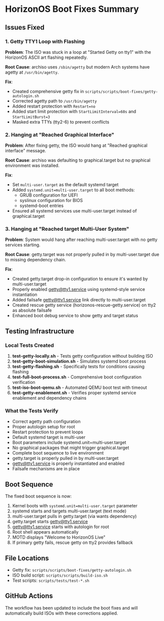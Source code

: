 # HorizonOS Boot Fixes Summary

## Issues Fixed

### 1. Getty TTY1 Loop with Flashing
**Problem**: The ISO was stuck in a loop at "Started Getty on tty1" with the HorizonOS ASCII art flashing repeatedly.

**Root Cause**: archiso uses `/sbin/agetty` but modern Arch systems have agetty at `/usr/bin/agetty`.

**Fix**: 
- Created comprehensive getty fix in `scripts/scripts/boot-fixes/getty-autologin.sh`
- Corrected agetty path to `/usr/bin/agetty`
- Added restart protection with `Restart=no`
- Added start limit protection with `StartLimitInterval=60s` and `StartLimitBurst=3`
- Masked extra TTYs (tty2-6) to prevent conflicts

### 2. Hanging at "Reached Graphical Interface"
**Problem**: After fixing getty, the ISO would hang at "Reached graphical interface" message.

**Root Cause**: archiso was defaulting to graphical.target but no graphical environment was installed.

**Fix**:
- Set `multi-user.target` as the default systemd target
- Added `systemd.unit=multi-user.target` to all boot methods:
  - GRUB configuration for UEFI
  - syslinux configuration for BIOS  
  - systemd-boot entries
- Ensured all systemd services use multi-user.target instead of graphical.target

### 3. Hanging at "Reached target Multi-User System"
**Problem**: System would hang after reaching multi-user.target with no getty services starting.

**Root Cause**: getty.target was not properly pulled in by multi-user.target due to missing dependency chain.

**Fix**:
- Created getty.target drop-in configuration to ensure it's wanted by multi-user.target
- Properly enabled getty@tty1.service using systemd-style service instantiation
- Added failsafe getty@tty1.service link directly to multi-user.target
- Created rescue getty service (horizonos-rescue-getty.service) on tty2 as absolute failsafe
- Enhanced boot debug service to show getty and target status

## Testing Infrastructure

### Local Tests Created
1. **test-getty-locally.sh** - Tests getty configuration without building ISO
2. **test-getty-boot-simulation.sh** - Simulates systemd boot process
3. **test-getty-flashing.sh** - Specifically tests for conditions causing flashing
4. **test-full-boot-process.sh** - Comprehensive boot configuration verification
5. **test-iso-boot-qemu.sh** - Automated QEMU boot test with timeout
6. **test-getty-enablement.sh** - Verifies proper systemd service enablement and dependency chains

### What the Tests Verify
- Correct agetty path configuration
- Proper autologin setup for root
- Restart protection to prevent loops
- Default systemd target is multi-user
- Boot parameters include systemd.unit=multi-user.target
- No graphical packages that might trigger graphical.target
- Complete boot sequence to live environment
- getty.target is properly pulled in by multi-user.target
- getty@tty1.service is properly instantiated and enabled
- Failsafe mechanisms are in place

## Boot Sequence
The fixed boot sequence is now:
1. Kernel boots with `systemd.unit=multi-user.target` parameter
2. systemd starts and targets multi-user.target (text mode)
3. multi-user.target pulls in getty.target (via wants dependency)
4. getty.target starts getty@tty1.service
5. getty@tty1.service starts with autologin for root
6. Root shell appears automatically
7. MOTD displays "Welcome to HorizonOS Live"
8. If primary getty fails, rescue getty on tty2 provides fallback

## File Locations
- Getty fix: `scripts/scripts/boot-fixes/getty-autologin.sh`
- ISO build script: `scripts/scripts/build-iso.sh`
- Test scripts: `scripts/tests/test-*.sh`

## GitHub Actions
The workflow has been updated to include the boot fixes and will automatically build ISOs with these corrections applied.